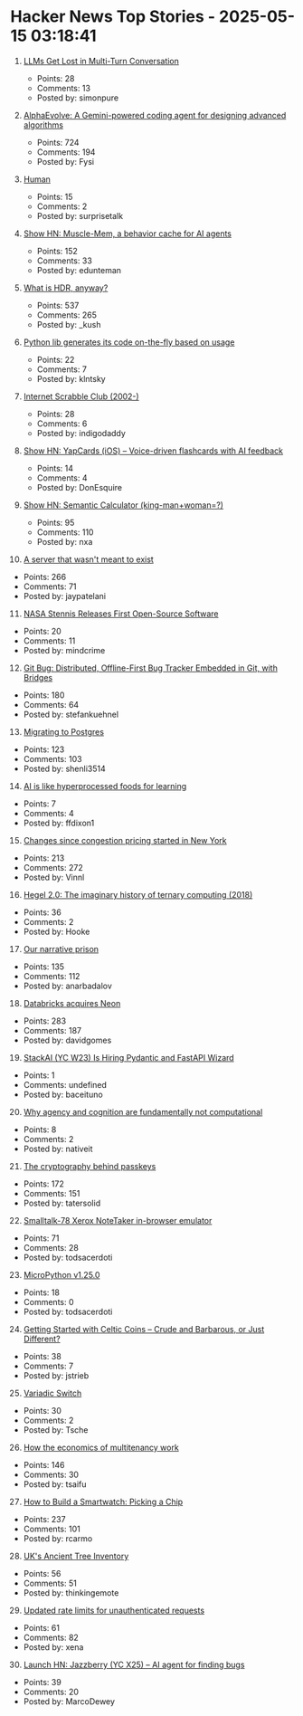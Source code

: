# Hacker News Top Stories - 2025-05-15 03:18:41

1. [LLMs Get Lost in Multi-Turn Conversation](https://arxiv.org/abs/2505.06120)
   - Points: 28
   - Comments: 13
   - Posted by: simonpure

2. [AlphaEvolve: A Gemini-powered coding agent for designing advanced algorithms](https://deepmind.google/discover/blog/alphaevolve-a-gemini-powered-coding-agent-for-designing-advanced-algorithms/)
   - Points: 724
   - Comments: 194
   - Posted by: Fysi

3. [Human](https://quarter--mile.com/Human)
   - Points: 15
   - Comments: 2
   - Posted by: surprisetalk

4. [Show HN: Muscle-Mem, a behavior cache for AI agents](https://github.com/pig-dot-dev/muscle-mem)
   - Points: 152
   - Comments: 33
   - Posted by: edunteman

5. [What is HDR, anyway?](https://www.lux.camera/what-is-hdr/)
   - Points: 537
   - Comments: 265
   - Posted by: _kush

6. [Python lib generates its code on-the-fly based on usage](https://github.com/cofob/autogenlib)
   - Points: 22
   - Comments: 7
   - Posted by: klntsky

7. [Internet Scrabble Club (2002-)](https://isc.ro/)
   - Points: 28
   - Comments: 6
   - Posted by: indigodaddy

8. [Show HN: YapCards (iOS) – Voice-driven flashcards with AI feedback](undefined)
   - Points: 14
   - Comments: 4
   - Posted by: DonEsquire

9. [Show HN: Semantic Calculator (king-man+woman=?)](https://calc.datova.ai)
   - Points: 95
   - Comments: 110
   - Posted by: nxa

10. [A server that wasn't meant to exist](https://it-notes.dragas.net/2025/05/13/the_server_that_wasnt_meant_to_exist/)
   - Points: 266
   - Comments: 71
   - Posted by: jaypatelani

11. [NASA Stennis Releases First Open-Source Software](https://www.nasa.gov/centers-and-facilities/stennis/stennis-first-open-source-software/)
   - Points: 20
   - Comments: 11
   - Posted by: mindcrime

12. [Git Bug: Distributed, Offline-First Bug Tracker Embedded in Git, with Bridges](https://github.com/git-bug/git-bug)
   - Points: 180
   - Comments: 64
   - Posted by: stefankuehnel

13. [Migrating to Postgres](https://engineering.usemotion.com/migrating-to-postgres-3c93dff9c65d)
   - Points: 123
   - Comments: 103
   - Posted by: shenli3514

14. [AI is like hyperprocessed foods for learning](https://blindsidenetworks.com/ai-is-like-hyperprocessed-food-for-learning/)
   - Points: 7
   - Comments: 4
   - Posted by: ffdixon1

15. [Changes since congestion pricing started in New York](https://www.nytimes.com/interactive/2025/05/11/upshot/congestion-pricing.html)
   - Points: 213
   - Comments: 272
   - Posted by: Vinnl

16. [Hegel 2.0: The imaginary history of ternary computing (2018)](https://www.cabinetmagazine.org/issues/65/weatherby.php)
   - Points: 36
   - Comments: 2
   - Posted by: Hooke

17. [Our narrative prison](https://aeon.co/essays/why-does-every-film-and-tv-series-seem-to-have-the-same-plot)
   - Points: 135
   - Comments: 112
   - Posted by: anarbadalov

18. [Databricks acquires Neon](https://www.databricks.com/blog/databricks-neon)
   - Points: 283
   - Comments: 187
   - Posted by: davidgomes

19. [StackAI (YC W23) Is Hiring Pydantic and FastAPI Wizard](https://www.ycombinator.com/companies/stackai/jobs/8nYnmlN-backend-engineer)
   - Points: 1
   - Comments: undefined
   - Posted by: baceituno

20. [Why agency and cognition are fundamentally not computational](https://www.frontiersin.org/journals/psychology/articles/10.3389/fpsyg.2024.1362658/full)
   - Points: 8
   - Comments: 2
   - Posted by: nativeit

21. [The cryptography behind passkeys](https://blog.trailofbits.com/2025/05/14/the-cryptography-behind-passkeys/)
   - Points: 172
   - Comments: 151
   - Posted by: tatersolid

22. [Smalltalk-78 Xerox NoteTaker in-browser emulator](https://smalltalkzoo.thechm.org/users/bert/Smalltalk-78.html)
   - Points: 71
   - Comments: 28
   - Posted by: todsacerdoti

23. [MicroPython v1.25.0](https://github.com/micropython/micropython/releases/tag/v1.25.0)
   - Points: 18
   - Comments: 0
   - Posted by: todsacerdoti

24. [Getting Started with Celtic Coins – Crude and Barbarous, or Just Different?](https://collectingancientcoins.co.uk/getting-started-with-celtic-coins-crude-and-barbarous-or-just-different/)
   - Points: 38
   - Comments: 7
   - Posted by: jstrieb

25. [Variadic Switch](https://pydong.org/posts/variadic-switch/)
   - Points: 30
   - Comments: 2
   - Posted by: Tsche

26. [How the economics of multitenancy work](https://www.blacksmith.sh/blog/the-economics-of-operating-a-ci-cloud)
   - Points: 146
   - Comments: 30
   - Posted by: tsaifu

27. [How to Build a Smartwatch: Picking a Chip](https://ericmigi.com/blog/how-to-build-a-smartwatch-picking-a-chip/)
   - Points: 237
   - Comments: 101
   - Posted by: rcarmo

28. [UK's Ancient Tree Inventory](https://ati.woodlandtrust.org.uk/)
   - Points: 56
   - Comments: 51
   - Posted by: thinkingemote

29. [Updated rate limits for unauthenticated requests](https://github.blog/changelog/2025-05-08-updated-rate-limits-for-unauthenticated-requests/)
   - Points: 61
   - Comments: 82
   - Posted by: xena

30. [Launch HN: Jazzberry (YC X25) – AI agent for finding bugs](undefined)
   - Points: 39
   - Comments: 20
   - Posted by: MarcoDewey


